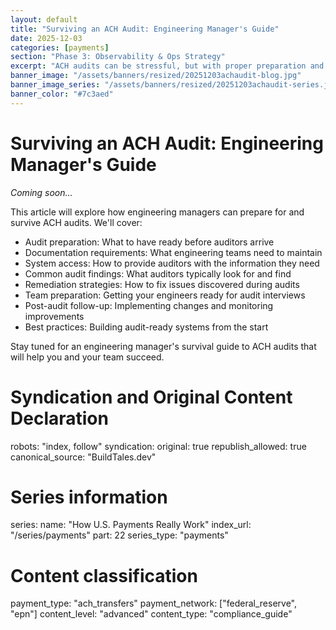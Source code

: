```yaml
---
layout: default
title: "Surviving an ACH Audit: Engineering Manager's Guide"
date: 2025-12-03
categories: [payments]
section: "Phase 3: Observability & Ops Strategy"
excerpt: "ACH audits can be stressful, but with proper preparation and system design, engineering managers can navigate them successfully."
banner_image: "/assets/banners/resized/20251203achaudit-blog.jpg"
banner_image_series: "/assets/banners/resized/20251203achaudit-series.jpg"
banner_color: "#7c3aed"
---
```


# Surviving an ACH Audit: Engineering Manager's Guide

*Coming soon...*

This article will explore how engineering managers can prepare for and survive ACH audits. We'll cover:

- Audit preparation: What to have ready before auditors arrive
- Documentation requirements: What engineering teams need to maintain
- System access: How to provide auditors with the information they need
- Common audit findings: What auditors typically look for and find
- Remediation strategies: How to fix issues discovered during audits
- Team preparation: Getting your engineers ready for audit interviews
- Post-audit follow-up: Implementing changes and monitoring improvements
- Best practices: Building audit-ready systems from the start

Stay tuned for an engineering manager's survival guide to ACH audits that will help you and your team succeed.

# Syndication and Original Content Declaration
robots: "index, follow"
syndication:
  original: true
  republish_allowed: true
  canonical_source: "BuildTales.dev"

# Series information
series:
  name: "How U.S. Payments Really Work"
  index_url: "/series/payments"
  part: 22
  series_type: "payments"

# Content classification
payment_type: "ach_transfers"
payment_network: ["federal_reserve", "epn"]
content_level: "advanced"
content_type: "compliance_guide"


